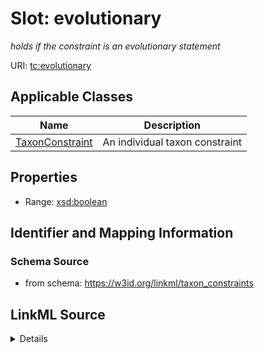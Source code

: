 # Slot: evolutionary
_holds if the constraint is an evolutionary statement_


URI: [tc:evolutionary](https://w3id.org/linkml/taxon_constraints/evolutionary)



<!-- no inheritance hierarchy -->




## Applicable Classes

| Name | Description |
| --- | --- |
[TaxonConstraint](TaxonConstraint.md) | An individual taxon constraint






## Properties

* Range: [xsd:boolean](http://www.w3.org/2001/XMLSchema#boolean)







## Identifier and Mapping Information







### Schema Source


* from schema: https://w3id.org/linkml/taxon_constraints




## LinkML Source

<details>
```yaml
name: evolutionary
description: holds if the constraint is an evolutionary statement
from_schema: https://w3id.org/linkml/taxon_constraints
rank: 1000
alias: evolutionary
owner: TaxonConstraint
domain_of:
- TaxonConstraint
range: boolean

```
</details>
